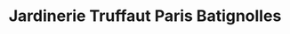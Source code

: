 ---
title: "Jardinerie Truffaut Paris Batignolles"
url: /paris/jardinerie-truffaut-paris-batignolles/
shop: centre de jardinage
---